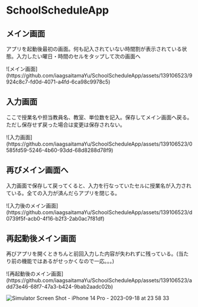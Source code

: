 # SchoolScheduleApp
<h2>メイン画面</h2>
<p>アプリを起動後最初の画面。何も記入されていない時間割が表示されている状態。入力したい曜日・時間のセルをタップして次の画面へ</p>
![メイン画面](https://github.com/iaagsaitamaYu/SchoolScheduleApp/assets/139106523/9924c8c7-fd0d-4071-a4fd-6ca98c9978c5)

<h2>入力画面</h2>
<p>ここで授業名や担当教員名、教室、単位数を記入。保存してメイン画面へ戻る。ただし保存せず戻った場合は変更は保存されない。</p>
![入力画面](https://github.com/iaagsaitamaYu/SchoolScheduleApp/assets/139106523/0585fd59-5246-4b60-93dd-68d8288d78f9)

<h2>再びメイン画面へ</h2>
<p>入力画面で保存して戻ってくると、入力を行なっていたセルに授業名が入力されている。全ての入力が済んだらアプリを閉じる。</p>
![入力後のメイン画面](https://github.com/iaagsaitamaYu/SchoolScheduleApp/assets/139106523/d0739f5f-acb0-4f16-b2f3-2ab0ac7f81df)

<h2>再起動後メイン画面</h2>
<p>再びアプリを開くときちんと前回入力した内容が失われずに残っている。<span color="red">(当たり前の機能ではあるがせっかくなので一応。。。)</span></p>
![再起動後のメイン画面](https://github.com/iaagsaitamaYu/SchoolScheduleApp/assets/139106523/add73e46-68f7-47a3-b424-9bab2aadc02b)

![Simulator Screen Shot - iPhone 14 Pro - 2023-09-18 at 23 58 33](https://github.com/iaagsaitamaYu/SchoolScheduleApp/assets/139106523/eaf257cb-86a6-4bf5-8c73-63b86d59083e)
